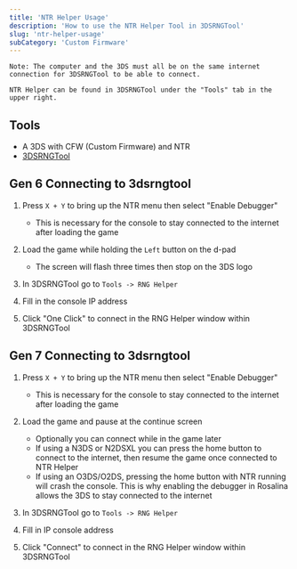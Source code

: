 ```yaml
---
title: 'NTR Helper Usage'
description: 'How to use the NTR Helper Tool in 3DSRNGTool'
slug: 'ntr-helper-usage'
subCategory: 'Custom Firmware'
---
```


```
Note: The computer and the 3DS must all be on the same internet connection for 3DSRNGTool to be able to connect.

NTR Helper can be found in 3DSRNGTool under the "Tools" tab in the upper right.
```

## Tools

- A 3DS with CFW (Custom Firmware) and NTR
- [3DSRNGTool](https://github.com/wwwwwwzx/3DSRNGTool/releases)

## Gen 6 Connecting to 3dsrngtool

1. Press `X + Y` to bring up the NTR menu then select "Enable Debugger"

   - This is necessary for the console to stay connected to the internet after loading the game

2. Load the game while holding the `Left` button on the d-pad

   - The screen will flash three times then stop on the 3DS logo

3. In 3DSRNGTool go to `Tools -> RNG Helper`

4. Fill in the console IP address

5. Click "One Click" to connect in the RNG Helper window within 3DSRNGTool

## Gen 7 Connecting to 3dsrngtool

1. Press `X + Y` to bring up the NTR menu then select "Enable Debugger"

   - This is necessary for the console to stay connected to the internet after loading the game

2. Load the game and pause at the continue screen

   - Optionally you can connect while in the game later
   - If using a N3DS or N2DSXL you can press the home button to connect to the internet, then resume the game once connected to NTR Helper
   - If using an O3DS/O2DS, pressing the home button with NTR running will crash the console. This is why enabling the debugger in Rosalina allows the 3DS to stay connected to the internet

3. In 3DSRNGTool go to `Tools -> RNG Helper`

4. Fill in IP console address

5. Click "Connect" to connect in the RNG Helper window within 3DSRNGTool

